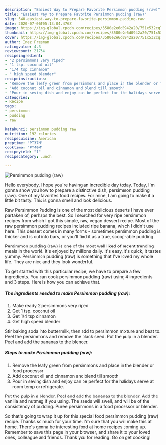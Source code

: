 ```yaml
---
description: "Easiest Way to Prepare Favorite Persimmon pudding (raw)"
title: "Easiest Way to Prepare Favorite Persimmon pudding (raw)"
slug: 540-easiest-way-to-prepare-favorite-persimmon-pudding-raw
date: 2020-07-06T05:13:04.476Z
image: https://img-global.cpcdn.com/recipes/3580e2e6d0942a20/751x532cq70/persimmon-pudding-raw-recipe-main-photo.jpg
thumbnail: https://img-global.cpcdn.com/recipes/3580e2e6d0942a20/751x532cq70/persimmon-pudding-raw-recipe-main-photo.jpg
cover: https://img-global.cpcdn.com/recipes/3580e2e6d0942a20/751x532cq70/persimmon-pudding-raw-recipe-main-photo.jpg
author: Inez Freeman
ratingvalue: 4.3
reviewcount: 21734
recipeingredient:
- "2 persimmons very riped"
- "1 tsp. coconut oil"
- "1/4 tsp cinnamon"
- " high speed blender"
recipeinstructions:
- "Remove the leafy green from persimmons and place in the blender or food processor"
- "Add coconut oil and cinnamon and blend till smooth"
- "Pour in seving dish and enjoy can be perfect for the halidays serve at room temp or refrigerate."
categories:
- Recipe
tags:
- persimmon
- pudding
- raw

katakunci: persimmon pudding raw 
nutrition: 192 calories
recipecuisine: American
preptime: "PT37M"
cooktime: "PT40M"
recipeyield: "1"
recipecategory: Lunch

---
```



![Persimmon pudding (raw)](https://img-global.cpcdn.com/recipes/3580e2e6d0942a20/751x532cq70/persimmon-pudding-raw-recipe-main-photo.jpg)

Hello everybody, I hope you're having an incredible day today. Today, I'm gonna show you how to prepare a distinctive dish, persimmon pudding (raw). One of my favorites food recipes. For mine, I am going to make it a little bit tasty. This is gonna smell and look delicious.

Raw Persimmon Pudding is one of the most delicious deserts I have ever partaken of, perhaps the best. So I searched for very ripe persimmon recipes from which I got this simple, raw, vegan dessert recipe. Most of the raw persimmon pudding recipes included ripe banana, which I didn&#39;t use here. This dessert comes in many forms - sometimes persimmon pudding is thicker and is cut into bars, or you&#39;ll find it as a true, scoop-able pudding.

Persimmon pudding (raw) is one of the most well liked of recent trending meals in the world. It's enjoyed by millions daily. It's easy, it's quick, it tastes yummy. Persimmon pudding (raw) is something that I've loved my whole life. They are nice and they look wonderful.


To get started with this particular recipe, we have to prepare a few ingredients. You can cook persimmon pudding (raw) using 4 ingredients and 3 steps. Here is how you can achieve that.

<!--inarticleads1-->

##### The ingredients needed to make Persimmon pudding (raw):

1. Make ready 2 persimmons very riped
1. Get 1 tsp. coconut oil
1. Get 1/4 tsp cinnamon
1. Get  high speed blender


Stir baking soda into buttermilk, then add to persimmon mixture and beat to. Peel the persimmons and remove the black seed. Put the pulp in a blender. Peel and add the bananas to the blender. 

<!--inarticleads2-->

##### Steps to make Persimmon pudding (raw):

1. Remove the leafy green from persimmons and place in the blender or food processor
1. Add coconut oil and cinnamon and blend till smooth
1. Pour in seving dish and enjoy can be perfect for the halidays serve at room temp or refrigerate.


Put the pulp in a blender. Peel and add the bananas to the blender. Add the vanilla and nutmeg if you using. The seeds will swell, and will be of the consistency of pudding. Puree persimmons in a food processor or blender. 

So that's going to wrap it up for this special food persimmon pudding (raw) recipe. Thanks so much for your time. I'm sure that you will make this at home. There's gonna be interesting food at home recipes coming up. Remember to save this page in your browser, and share it to your loved ones, colleague and friends. Thank you for reading. Go on get cooking!
